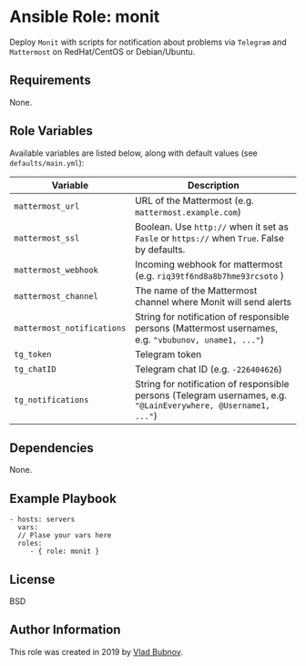 Ansible Role: monit
=========

Deploy `Monit` with scripts for notification about problems via `Telegram` and `Mattermost` on RedHat/CentOS or Debian/Ubuntu.

Requirements
------------

None.

Role Variables
--------------
Available variables are listed below, along with default values (see `defaults/main.yml`):

Variable | Description
---------|---------
 `mattermost_url` | URL of the Mattermost (e.g. `mattermost.example.com`)
 `mattermost_ssl` | Boolean. Use `http://` when it set as `Fasle` or `https://` when `True`. False by defaults.
 `mattermost_webhook` | Incoming webhook for mattermost (e.g. `riq39tf6nd8a8b7hme93rcsoto` )
 `mattermost_channel` | The name of the Mattermost channel where Monit will send alerts
 `mattermost_notifications` | String for notification of responsible persons (Mattermost usernames, e.g. `"vbubunov, uname1, ..."`)
 `tg_token` | Telegram token
 `tg_chatID` | Telegram chat ID (e.g. `-226404626`)
 `tg_notifications` | String for notification of responsible persons (Telegram usernames, e.g. `"@LainEverywhere, @Username1, ..."`)
 
Dependencies
------------

None.

Example Playbook
----------------

    - hosts: servers
      vars:
      // Plase your vars here
      roles:
         - { role: monit }

License
-------

BSD

Author Information
------------------

This role was created in 2019 by [Vlad Bubnov](https://github.com/Faust13).
